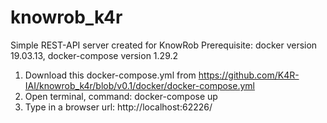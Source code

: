 # knowrob_k4r
Simple REST-API server created for KnowRob
Prerequisite: docker version 19.03.13, docker-compose version 1.29.2

1. Download this docker-compose.yml from https://github.com/K4R-IAI/knowrob_k4r/blob/v0.1/docker/docker-compose.yml
2. Open terminal, command: docker-compose up
3. Type in a browser url: http://localhost:62226/
